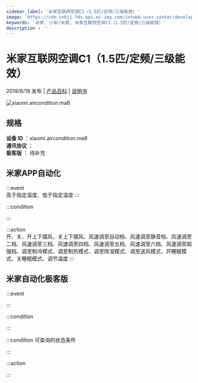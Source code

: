 ```yaml
---
sidebar_label: '米家互联网空调C1（1.5匹/定频/三级能效）'
image: 'https://cdn.cnbj1.fds.api.mi-img.com/iotweb-user-center/developer_1679047614855eAytGfhj.png?GalaxyAccessKeyId=AKVGLQWBOVIRQ3XLEW&Expires=9223372036854775807&Signature=8l4nQBgYM1X1PKEC4LCGuCV7ZMQ='
keywords: '米家, 小米/米家, 米家互联网空调C1（1.5匹/定频/三级能效）'
description : ''
---
```

# 米家互联网空调C1（1.5匹/定频/三级能效）

2019/8/19 发布 | [产品百科](https://home.mi.com/webapp/content/baike/product/index.html?model=xiaomi.aircondition.ma6/) | [说明书](https://home.mi.com/views/introduction.html?model=xiaomi.aircondition.ma6&region=cn)

![xiaomi.aircondition.ma6](https://cdn.cnbj1.fds.api.mi-img.com/iotweb-user-center/developer_1679047614855eAytGfhj.png?GalaxyAccessKeyId=AKVGLQWBOVIRQ3XLEW&Expires=9223372036854775807&Signature=8l4nQBgYM1X1PKEC4LCGuCV7ZMQ=)

## 规格  
> 
**设备 ID** ：xiaomi.aircondition.ma6  
**通讯协议** ：  
**极客版**  ： 待补充 


## 米家APP自动化  

:::event  
高于指定温度、低于指定温度
:::

:::condition  

:::

:::action   
开、关、开上下摆风、关上下摆风、风速调至自动档、风速调至静音档、风速调至二档、风速调至三档、风速调至四档、风速调至五档、风速调至六档、风速调至超强档、调至制冷模式、调至制热模式、调至除湿模式、调至送风模式、开睡眠模式、关睡眠模式、调节温度
:::

## 米家自动化极客版  

:::event  

:::

:::condition  

:::

:::condition 可查询的状态条件  

:::

:::action  

:::

        
